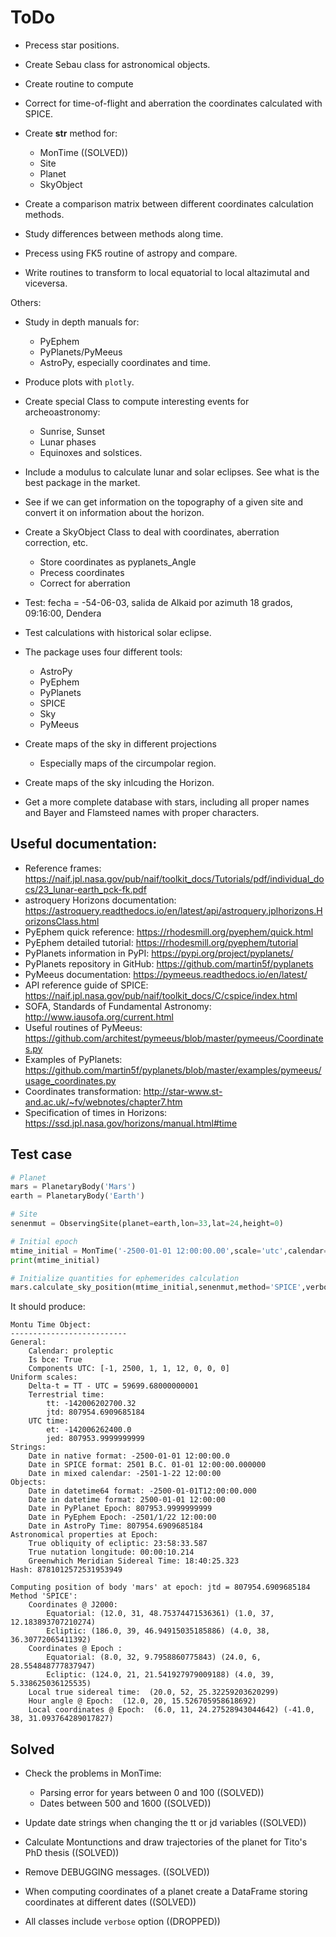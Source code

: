 
# ToDo

- Precess star positions. 

- Create Sebau class for astronomical objects.

- Create routine to compute 



- Correct for time-of-flight and aberration the coordinates calculated with SPICE.

- Create __str__ method for:    
  * MonTime ((SOLVED))
  * Site
  * Planet
  * SkyObject

- Create a comparison matrix between different coordinates calculation methods.

- Study differences between methods along time.

- Precess using FK5 routine of astropy and compare.

- Write routines to transform to local equatorial to local altazimutal and viceversa.

Others:

- Study in depth manuals for:
  * PyEphem
  * PyPlanets/PyMeeus
  * AstroPy, especially coordinates and time.

- Produce plots with `plotly`.

- Create special Class to compute interesting events for archeoastronomy:
  * Sunrise, Sunset
  * Lunar phases
  * Equinoxes and solstices.
  
- Include a modulus to calculate lunar and solar eclipses. See what is the best package in the market.

- See if we can get information on the topography of a given site and convert it on information about the horizon.

- Create a SkyObject Class to deal with coordinates, aberration correction, etc.
  * Store coordinates as pyplanets_Angle
  * Precess coordinates
  * Correct for aberration

- Test: fecha = -54-06-03, salida de Alkaid por azimuth 18 grados, 09:16:00, Dendera

- Test calculations with historical solar eclipse.

- The package uses four different tools:
  * AstroPy
  * PyEphem
  * PyPlanets
  * SPICE
  * Sky
  * PyMeeus

- Create maps of the sky in different projections
  * Especially maps of the circumpolar region.

- Create maps of the sky inlcuding the Horizon.

- Get a more complete database with stars, including all proper names and Bayer and Flamsteed names with proper characters.

## Useful documentation:

- Reference frames: https://naif.jpl.nasa.gov/pub/naif/toolkit_docs/Tutorials/pdf/individual_docs/23_lunar-earth_pck-fk.pdf
- astroquery Horizons documentation: https://astroquery.readthedocs.io/en/latest/api/astroquery.jplhorizons.HorizonsClass.html
- PyEphem quick reference: https://rhodesmill.org/pyephem/quick.html
- PyEphem detailed tutorial: https://rhodesmill.org/pyephem/tutorial
- PyPlanets information in PyPI: https://pypi.org/project/pyplanets/
- PyPlanets repository in GitHub: https://github.com/martin5f/pyplanets
- PyMeeus documentation: https://pymeeus.readthedocs.io/en/latest/
- API reference guide of SPICE: https://naif.jpl.nasa.gov/pub/naif/toolkit_docs/C/cspice/index.html
- SOFA, Standards of Fundamental Astronomy: http://www.iausofa.org/current.html
- Useful routines of PyMeeus: https://github.com/architest/pymeeus/blob/master/pymeeus/Coordinates.py
- Examples of PyPlanets: https://github.com/martin5f/pyplanets/blob/master/examples/pymeeus/usage_coordinates.py
- Coordinates transformation: http://star-www.st-and.ac.uk/~fv/webnotes/chapter7.htm
- Specification of times in Horizons: https://ssd.jpl.nasa.gov/horizons/manual.html#time

## Test case

```python
# Planet
mars = PlanetaryBody('Mars')
earth = PlanetaryBody('Earth')

# Site
senenmut = ObservingSite(planet=earth,lon=33,lat=24,height=0)

# Initial epoch
mtime_initial = MonTime('-2500-01-01 12:00:00.00',scale='utc',calendar='proleptic')
print(mtime_initial)

# Initialize quantities for ephemerides calculation
mars.calculate_sky_position(mtime_initial,senenmut,method='SPICE',verbose=1)
```

It should produce:

```
Montu Time Object:
--------------------------
General:
    Calendar: proleptic
    Is bce: True
    Components UTC: [-1, 2500, 1, 1, 12, 0, 0, 0]
Uniform scales:
    Delta-t = TT - UTC = 59699.68000000001
    Terrestrial time:
        tt: -142006202700.32
        jtd: 807954.6909685184
    UTC time:
        et: -142006262400.0
        jed: 807953.9999999999
Strings:
    Date in native format: -2500-01-01 12:00:00.0
    Date in SPICE format: 2501 B.C. 01-01 12:00:00.000000
    Date in mixed calendar: -2501-1-22 12:00:00
Objects:
    Date in datetime64 format: -2500-01-01T12:00:00.000
    Date in datetime format: 2500-01-01 12:00:00
    Date in PyPlanet Epoch: 807953.9999999999
    Date in PyEphem Epoch: -2501/1/22 12:00:00
    Date in AstroPy Time: 807954.6909685184
Astronomical properties at Epoch:
    True obliquity of ecliptic: 23:58:33.587
    True nutation longitude: 00:00:10.214
    Greenwhich Meridian Sidereal Time: 18:40:25.323
Hash: 8781012572531953949

Computing position of body 'mars' at epoch: jtd = 807954.6909685184 
Method 'SPICE':
	Coordinates @ J2000: 
		Equatorial: (12.0, 31, 48.75374471536361) (1.0, 37, 12.183893707210274)
		Ecliptic: (186.0, 39, 46.94915035185886) (4.0, 38, 36.30772065411392)
	Coordinates @ Epoch : 
		Equatorial: (8.0, 32, 9.7958860775843) (24.0, 6, 28.554848777837947)
		Ecliptic: (124.0, 21, 21.541927979009188) (4.0, 39, 5.338625036125535)
	Local true sidereal time:  (20.0, 52, 25.32259203620299)
	Hour angle @ Epoch:  (12.0, 20, 15.526705958618692)
	Local coordinates @ Epoch:  (6.0, 11, 24.27528943044642) (-41.0, 38, 31.093764289017827)
```

## Solved

- Check the problems in MonTime:
  * Parsing error for years between 0 and 100 ((SOLVED))
  * Dates between 500 and 1600 ((SOLVED))

- Update date strings when changing the tt or jd variables ((SOLVED))

- Calculate Montunctions and draw trajectories of the planet for Tito's PhD thesis ((SOLVED))

- Remove DEBUGGING messages. ((SOLVED))

- When computing coordinates of a planet create a DataFrame storing coordinates at different dates ((SOLVED))

- All classes include `verbose` option ((DROPPED))